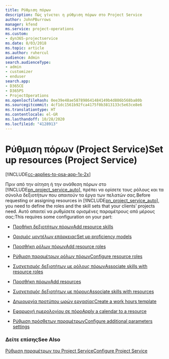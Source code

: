 ```yaml
---
title: Ρύθμιση πόρων
description: Πώς γίνεται η ρύθμιση πόρων στο Project Service
author: JohnPBurrows
manager: kfend
ms.service: project-operations
ms.custom:
- dyn365-projectservice
ms.date: 8/03/2018
ms.topic: article
ms.author: ruhercul
audience: Admin
search.audienceType:
- admin
- customizer
- enduser
search.app:
- D365CE
- D365PS
- ProjectOperations
ms.openlocfilehash: 0ee39e48ae587898641484149b4d886b568ba80b
ms.sourcegitcommit: 4cf1dc1561b92fca4175f0b3813133c5e63ce8e6
ms.translationtype: HT
ms.contentlocale: el-GR
ms.lasthandoff: 10/28/2020
ms.locfileid: "4128913"
---
```

# <a name="set-up-resources-project-service"></a><span data-ttu-id="66e97-103">Ρύθμιση πόρων (Project Service)</span><span class="sxs-lookup"><span data-stu-id="66e97-103">Set up resources (Project Service)</span></span>

[!INCLUDE[cc-applies-to-psa-app-1x-2x](../includes/cc-applies-to-psa-app-1x-2x.md)]

<span data-ttu-id="66e97-104">Πριν από την αίτηση ή την ανάθεση πόρων στο [!INCLUDE[pn_project_service_auto](../includes/pn-project-service-auto.md)], πρέπει να ορίσετε τους ρόλους και τα σύνολα δεξιοτήτων που απαιτούν τα έργα των πελατών σας.</span><span class="sxs-lookup"><span data-stu-id="66e97-104">Before requesting or assigning resources in [!INCLUDE[pn_project_service_auto](../includes/pn-project-service-auto.md)], you need to define the roles and the skill sets that your clients’ projects need.</span></span> <span data-ttu-id="66e97-105">Αυτό απαιτεί να ρυθμίσετε ορισμένες παραμέτρους από μέρους σας:</span><span class="sxs-lookup"><span data-stu-id="66e97-105">This requires some configuration on your part:</span></span>  
  
-   [<span data-ttu-id="66e97-106">Προθήκη δεξιοτήτων πόρων</span><span class="sxs-lookup"><span data-stu-id="66e97-106">Add resource skills</span></span>](../psa/add-resource-skills.md)  
  
-   [<span data-ttu-id="66e97-107">Ορισμός μοντέλων επάρκειας</span><span class="sxs-lookup"><span data-stu-id="66e97-107">Set up proficiency models</span></span>](../psa/set-up-proficiency-models.md)  
  
-   [<span data-ttu-id="66e97-108">Προσθήκη ρόλων πόρων</span><span class="sxs-lookup"><span data-stu-id="66e97-108">Add resource roles</span></span>](../psa/add-resource-roles.md)  
  
-   [<span data-ttu-id="66e97-109">Ρύθμιση παραμέτρων ρόλων πόρων</span><span class="sxs-lookup"><span data-stu-id="66e97-109">Configure resource roles</span></span>](../psa/configure-resource-roles.md)  
  
-   [<span data-ttu-id="66e97-110">Συσχετισμός δεξιοτήτων με ρόλους πόρων</span><span class="sxs-lookup"><span data-stu-id="66e97-110">Associate skills with resource roles</span></span>](../psa/associate-skills-with-resource-roles.md)  
  
-   [<span data-ttu-id="66e97-111">Προσθήκη πόρων</span><span class="sxs-lookup"><span data-stu-id="66e97-111">Add resources</span></span>](../psa/add-resources.md)  
  
-   [<span data-ttu-id="66e97-112">Συσχετισμός δεξιοτήτων με πόρους</span><span class="sxs-lookup"><span data-stu-id="66e97-112">Associate skills with resources</span></span>](../psa/associate-skills-with-resources.md)  
  
-   [<span data-ttu-id="66e97-113">Δημιουργία προτύπου ωρών εργασίας</span><span class="sxs-lookup"><span data-stu-id="66e97-113">Create a work hours template</span></span>](../psa/create-work-hours-template.md)  
  
-   [<span data-ttu-id="66e97-114">Εφαρμογή ημερολογίου σε πόρο</span><span class="sxs-lookup"><span data-stu-id="66e97-114">Apply a calendar to a resource</span></span>](../psa/apply-calendar-resource.md)  
  
-   [<span data-ttu-id="66e97-115">Ρύθμιση πρόσθετων παραμέτρων</span><span class="sxs-lookup"><span data-stu-id="66e97-115">Configure additional parameters settings</span></span>](../psa/configure-additional-parameters-settings.md)  
  
### <a name="see-also"></a><span data-ttu-id="66e97-116">Δείτε επίσης</span><span class="sxs-lookup"><span data-stu-id="66e97-116">See Also</span></span>  
 [<span data-ttu-id="66e97-117">Ρύθμιση παραμέτρων του Project Service</span><span class="sxs-lookup"><span data-stu-id="66e97-117">Configure Project Service</span></span>](../psa/configure.md)
